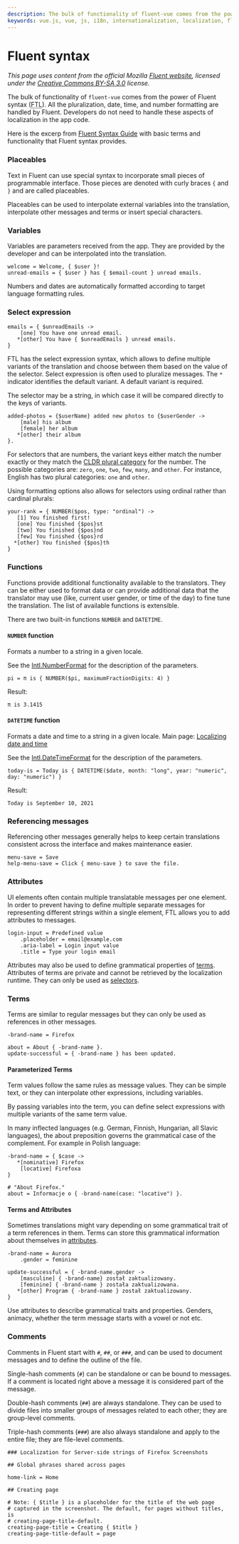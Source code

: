 ```yaml
---
description: The bulk of functionality of fluent-vue comes from the power of Fluent syntax. All the pluralization, date, time, and number formatting are handled by Fluent.
keywords: vue.js, vue, js, i18n, internationalization, localization, fluent, ftl, pluralization, plural, date format, number format
---
```


# Fluent syntax

*This page uses content from the official Mozilla [Fluent website](https://projectfluent.org/), licensed under the [Creative Commons BY-SA 3.0](https://creativecommons.org/licenses/by-sa/3.0/) license.*

The bulk of functionality of `fluent-vue` comes from the power of Fluent syntax (<abbr title="Fluent Translation List">FTL</abbr>). All the pluralization, date, time, and number formatting are handled by Fluent. Developers do not need to handle these aspects of localization in the app code.

Here is the excerp from [Fluent Syntax Guide](https://www.projectfluent.org/fluent/guide/) with basic terms and functionality that Fluent syntax provides.

### Placeables

Text in Fluent can use special syntax to incorporate small pieces of programmable interface. Those pieces are denoted with curly braces `{` and `}` and are called placeables.

Placeables can be used to interpolate external variables into the translation, interpolate other messages and terms or insert special characters.

### Variables

Variables are parameters received from the app. They are provided by the developer and can be interpolated into the translation.

```ftl
welcome = Welcome, { $user }!
unread-emails = { $user } has { $email-count } unread emails.
```

Numbers and dates are automatically formatted according to target language formatting rules.

### Select expression

```ftl
emails = { $unreadEmails ->
    [one] You have one unread email.
   *[other] You have { $unreadEmails } unread emails.
}
```

FTL has the select expression syntax, which allows to define multiple variants of the translation and choose between them based on the value of the selector. Select expression is often used to pluralize messages. The `*` indicator identifies the default variant. A default variant is required.

The selector may be a string, in which case it will be compared directly to the keys of variants.

```ftl
added-photos = {$userName} added new photos to {$userGender ->
    [male] his album
    [female] her album
   *[other] their album
}.
```

For selectors that are numbers, the variant keys either match the number exactly or they match the [CLDR plural category](https://www.unicode.org/cldr/cldr-aux/charts/30/supplemental/language_plural_rules.html) for the number. The possible categories are: `zero`, `one`, `two`, `few`, `many`, and `other`. For instance, English has two plural categories: `one` and `other`.

Using formatting options also allows for selectors using ordinal rather than cardinal plurals:

```ftl
your-rank = { NUMBER($pos, type: "ordinal") ->
   [1] You finished first!
   [one] You finished {$pos}st
   [two] You finished {$pos}nd
   [few] You finished {$pos}rd
  *[other] You finished {$pos}th
}
```

### Functions

Functions provide additional functionality available to the translators. They can be either used to format data or can provide additional data that the translator may use (like, current user gender, or time of the day) to fine tune the translation. The list of available functions is extensible.

There are two built-in functions `NUMBER` and `DATETIME`.

#### `NUMBER` function

Formats a number to a string in a given locale.

See the [Intl.NumberFormat](https://developer.mozilla.org/en-US/docs/Web/JavaScript/Reference/Global_Objects/NumberFormat) for the description of the parameters.

```ftl
pi = π is { NUMBER($pi, maximumFractionDigits: 4) }
```

Result:

```
π is 3.1415
```

#### `DATETIME` function

Formats a date and time to a string in a given locale. Main page: [Localizing date and time](/howto/date-time.html)

See the [Intl.DateTimeFormat](https://developer.mozilla.org/en-US/docs/Web/JavaScript/Reference/Global_Objects/DateTimeFormat) for the description of the parameters.

```ftl
today-is = Today is { DATETIME($date, month: "long", year: "numeric", day: "numeric") }
```

Result:

```
Today is ⁨September 10, 2021⁩
```

### Referencing messages

Referencing other messages generally helps to keep certain translations consistent across the interface and makes maintenance easier.

```ftl
menu-save = Save
help-menu-save = Click { menu-save } to save the file.
```

### Attributes

UI elements often contain multiple translatable messages per one element. In order to prevent having to define multiple separate messages for representing different strings within a single element, FTL allows you to add attributes to messages.

```ftl
login-input = Predefined value
    .placeholder = email@example.com
    .aria-label = Login input value
    .title = Type your login email
```

Attributes may also be used to define grammatical properties of [terms](/fluent-syntax.html#terms). Attributes of terms are private and cannot be retrieved by the localization runtime. They can only be used as [selectors](/fluent-syntax.html#select-expression).

### Terms

Terms are similar to regular messages but they can only be used as references in other messages.

```ftl
-brand-name = Firefox

about = About { -brand-name }.
update-successful = { -brand-name } has been updated.
```

#### Parameterized Terms

Term values follow the same rules as message values. They can be simple text, or they can interpolate other expressions, including variables.

By passing variables into the term, you can define select expressions with multiple variants of the same term value.

In many inflected languages (e.g. German, Finnish, Hungarian, all Slavic languages), the about preposition governs the grammatical case of the complement. For example in Polish language:

```ftl
-brand-name = { $case ->
   *[nominative] Firefox
    [locative] Firefoxa
}

# "About Firefox."
about = Informacje o { -brand-name(case: "locative") }.
```

#### Terms and Attributes

Sometimes translations might vary depending on some grammatical trait of a term references in them. Terms can store this grammatical information about themselves in [attributes](/fluent-syntax.html#attributes).

```ftl
-brand-name = Aurora
    .gender = feminine

update-successful = { -brand-name.gender ->
    [masculine] { -brand-name} został zaktualizowany.
    [feminine] { -brand-name } została zaktualizowana.
   *[other] Program { -brand-name } został zaktualizowany.
}
```

Use attributes to describe grammatical traits and properties. Genders, animacy, whether the term message starts with a vowel or not etc.

### Comments

Comments in Fluent start with `#`, `##`, or `###`, and can be used to document messages and to define the outline of the file.

Single-hash comments (`#`) can be standalone or can be bound to messages. If a comment is located right above a message it is considered part of the message.

Double-hash comments (`##`) are always standalone. They can be used to divide files into smaller groups of messages related to each other; they are group-level comments.

Triple-hash comments (`###`) are also always standalone and apply to the entire file; they are file-level comments.

```ftl
### Localization for Server-side strings of Firefox Screenshots

## Global phrases shared across pages

home-link = Home

## Creating page

# Note: { $title } is a placeholder for the title of the web page
# captured in the screenshot. The default, for pages without titles, is
# creating-page-title-default.
creating-page-title = Creating { $title }
creating-page-title-default = page
```
